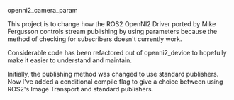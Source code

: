 openni2_camera_param

This project is to change how the ROS2 OpenNI2 Driver ported by Mike Fergusson controls stream publishing by using parameters because the method of checking for subscribers doesn't currently work.

Considerable code has been refactored out of openni2_device to hopefully make it easier to understand and maintain.

Initially, the publishing method was changed to use standard publishers.  Now I've added a conditional compile flag to give a choice between using ROS2's Image Transport and standard publishers.
